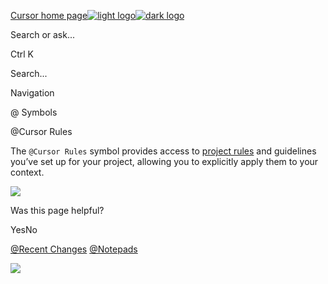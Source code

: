 [Cursor home page![light logo](https://mintlify.s3.us-west-1.amazonaws.com/cursor/images/logo/app-logo.svg)![dark logo](https://mintlify.s3.us-west-1.amazonaws.com/cursor/images/logo/app-logo.svg)](https://docs.cursor.com/)

Search or ask...

Ctrl K

Search...

Navigation

@ Symbols

@Cursor Rules

The `@Cursor Rules` symbol provides access to [project rules](https://docs.cursor.com/context/rules) and guidelines you’ve set up for your project, allowing you to explicitly apply them to your context.

![](https://mintlify.s3.us-west-1.amazonaws.com/cursor/images/context/@cursor-rules.png)

Was this page helpful?

YesNo

[@Recent Changes](https://docs.cursor.com/context/@-symbols/@-recent-changes) [@Notepads](https://docs.cursor.com/context/@-symbols/@-notepads)

![](https://docs.cursor.com/context/@-symbols/@-cursor-rules)